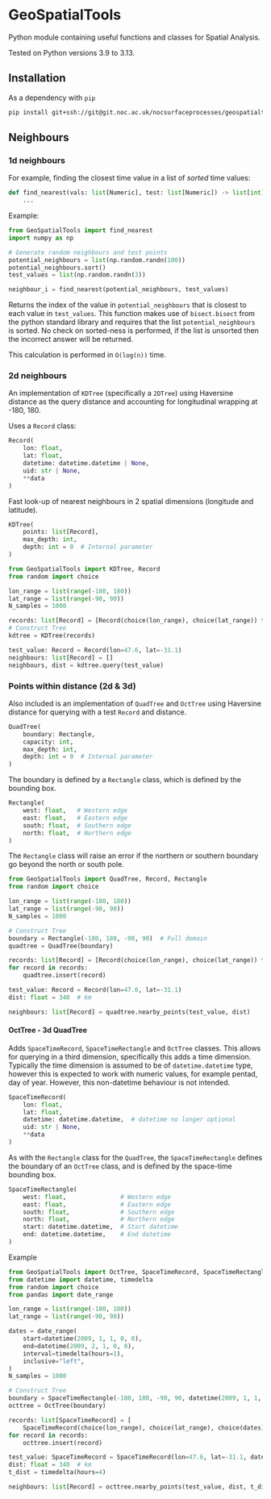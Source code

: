 # GeoSpatialTools

Python module containing useful functions and classes for Spatial Analysis.

Tested on Python versions 3.9 to 3.13.

## Installation

As a dependency with `pip`

```bash
pip install git+ssh://git@git.noc.ac.uk/nocsurfaceprocesses/geospatialtools.git
```

## Neighbours

### 1d neighbours

For example, finding the closest time value in a list of _sorted_ time values:

```python
def find_nearest(vals: list[Numeric], test: list[Numeric]) -> list[int]:
    ...
```

Example:

```python
from GeoSpatialTools import find_nearest
import numpy as np

# Generate random neighbours and test points
potential_neighbours = list(np.random.randn(100))
potential_neighbours.sort()
test_values = list(np.random.randn(3))

neighbour_i = find_nearest(potential_neighbours, test_values)
```

Returns the index of the value in `potential_neighbours` that is closest to each value in
`test_values`. This function makes use of `bisect.bisect` from the python standard library and
requires that the list `potential_neighbours` is sorted. No check on sorted-ness is performed, if
the list is unsorted then the incorrect answer will be returned.

This calculation is performed in `O(log(n))` time.

### 2d neighbours

An implementation of `KDTree` (specifically a `2DTree`) using Haversine distance as the query
distance and accounting for longitudinal wrapping at -180, 180.

Uses a `Record` class:

```python
Record(
    lon: float,
    lat: float,
    datetime: datetime.datetime | None,
    uid: str | None,
    **data
)
```

Fast look-up of nearest neighbours in 2 spatial dimensions (longitude and latitude).

```python
KDTree(
    points: list[Record],
    max_depth: int,
    depth: int = 0  # Internal parameter
)
```

```python
from GeoSpatialTools import KDTree, Record
from random import choice

lon_range = list(range(-180, 180))
lat_range = list(range(-90, 90))
N_samples = 1000

records: list[Record] = [Record(choice(lon_range), choice(lat_range)) for _ in range(N_samples)]
# Construct Tree
kdtree = KDTree(records)

test_value: Record = Record(lon=47.6, lat=-31.1)
neighbours: list[Record] = []
neighbours, dist = kdtree.query(test_value)
```

### Points within distance (2d \& 3d)

Also included is an implementation of `QuadTree` and `OctTree` using Haversine distance for querying
with a test `Record` and distance.

```python
QuadTree(
    boundary: Rectangle,
    capacity: int,
    max_depth: int,
    depth: int = 0  # Internal parameter
)
```

The boundary is defined by a `Rectangle` class, which is defined by the bounding box.

```python
Rectangle(
    west: float,   # Western edge
    east: float,   # Eastern edge
    south: float,  # Southern edge
    north: float,  # Northern edge
)
```

The `Rectangle` class will raise an error if the northern or southern boundary go beyond the north
or south pole.

```python
from GeoSpatialTools import QuadTree, Record, Rectangle
from random import choice

lon_range = list(range(-180, 180))
lat_range = list(range(-90, 90))
N_samples = 1000

# Construct Tree
boundary = Rectangle(-180, 180, -90, 90)  # Full domain
quadtree = QuadTree(boundary)

records: list[Record] = [Record(choice(lon_range), choice(lat_range)) for _ in range(N_samples)]
for record in records:
    quadtree.insert(record)

test_value: Record = Record(lon=47.6, lat=-31.1)
dist: float = 340  # km

neighbours: list[Record] = quadtree.nearby_points(test_value, dist)
```

#### OctTree - 3d QuadTree

Adds `SpaceTimeRecord`, `SpaceTimeRectangle` and `OctTree` classes. This allows for querying in a
third dimension, specifically this adds a time dimension. Typically the time dimension is assumed
to be of `datetime.datetime` type, however this is expected to work with numeric values, for example
pentad, day of year. However, this non-datetime behaviour is not intended.

```python
SpaceTimeRecord(
    lon: float,
    lat: float,
    datetime: datetime.datetime,  # datetime no longer optional
    uid: str | None,
    **data
)
```

As with the `Rectangle` class for the `QuadTree`, the `SpaceTimeRectangle` defines the boundary of
an `OctTree` class, and is defined by the space-time bounding box.

```python
SpaceTimeRectangle(
    west: float,               # Western edge
    east: float,               # Eastern edge
    south: float,              # Southern edge
    north: float,              # Northern edge
    start: datetime.datetime,  # Start datetime
    end: datetime.datetime,    # End datetime
)
```

Example

```python
from GeoSpatialTools import OctTree, SpaceTimeRecord, SpaceTimeRectangle
from datetime import datetime, timedelta
from random import choice
from pandas import date_range

lon_range = list(range(-180, 180))
lat_range = list(range(-90, 90))

dates = date_range(
    start=datetime(2009, 1, 1, 0, 0),
    end=datetime(2009, 2, 1, 0, 0),
    interval=timedelta(hours=1),
    inclusive="left",
)
N_samples = 1000

# Construct Tree
boundary = SpaceTimeRectangle(-180, 180, -90, 90, datetime(2009, 1, 1, 0), datetime(2009, 1, 2, 23))  # Full domain
octtree = OctTree(boundary)

records: list[SpaceTimeRecord] = [
    SpaceTimeRecord(choice(lon_range), choice(lat_range), choice(dates)) for _ in range(N_samples)]
for record in records:
    octtree.insert(record)

test_value: SpaceTimeRecord = SpaceTimeRecord(lon=47.6, lat=-31.1, datetime=datetime(2009, 1, 23, 17, 41))
dist: float = 340  # km
t_dist = timedelta(hours=4)

neighbours: list[Record] = octtree.nearby_points(test_value, dist, t_dist)
```
